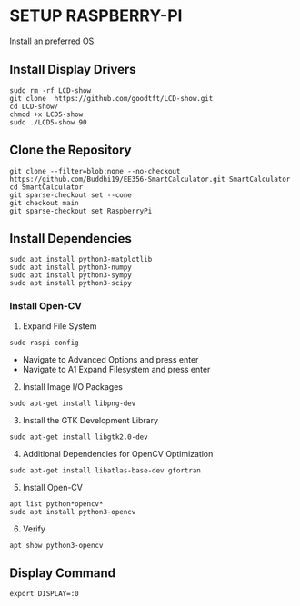 # SETUP RASPBERRY-PI

Install an preferred OS

## Install Display Drivers
```
sudo rm -rf LCD-show 
git clone  https://github.com/goodtft/LCD-show.git  
cd LCD-show/
chmod +x LCD5-show
sudo ./LCD5-show 90
```

## Clone the Repository
```
git clone --filter=blob:none --no-checkout https://github.com/Buddhi19/EE356-SmartCalculator.git SmartCalculator
cd SmartCalculator
git sparse-checkout set --cone
git checkout main
git sparse-checkout set RaspberryPi
```

## Install Dependencies
```
sudo apt install python3-matplotlib
sudo apt install python3-numpy
sudo apt install python3-sympy
sudo apt install python3-scipy
```
### Install Open-CV
1. Expand File System
```
sudo raspi-config
```
- Navigate to Advanced Options and press enter
- Navigate to A1 Expand Filesystem and press enter

2. Install Image I/O Packages
```
sudo apt-get install libpng-dev
```
3. Install the GTK Development Library
```
sudo apt-get install libgtk2.0-dev
```
4. Additional Dependencies for OpenCV Optimization
```
sudo apt-get install libatlas-base-dev gfortran
```
5. Install Open-CV
```
apt list python*opencv*
sudo apt install python3-opencv
```
6. Verify
```
apt show python3-opencv
```

## Display Command
```
export DISPLAY=:0
```